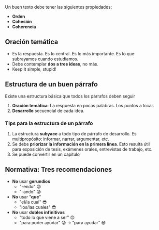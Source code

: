 Un buen texto debe tener las siguientes propiedades:

- **Orden**
- **Cohesión**
- **Coherencia**

## Oración temática

- Es la respuesta. Es lo central. Es lo más importante. Es lo que subrayamos cuando estudiamos.
- Debe contemplar **dos a tres ideas**, no más.
- Keep it simple, stupid!

## Estructura de un buen párrafo

Existe una estructura básica que todos los párrafos deben seguir

1. **Oración temática**: La respuesta en pocas palabras. Los puntos a tocar.
2. **Desarrollo** secuencial de cada idea.

### Tips para la estructura de un párrafo

1. La estructura **subyace** a todo tipo de párrafo de desarrollo. Es multipropósito: informar, narrar, argumentar, etc.
2. Se debe **priorizar la información en la primera línea**. Esto resulta útil para exposición de tesis, exámenes orales, entrevistas de trabajo, etc.
3. Se puede convertir en un capítulo

## Normativa: Tres recomendaciones

- **No** usar **gerundios**
	- "-endo" 😡
	- "-ando" 😡
- **No** usar "**que**"
	- "el/la cual" 😎
	- "los/las cuales" 😎
- **No** usar **dobles infinitivos**
	- "todo lo que viene a ser" 😡
	- "para poder ayudar" 😡 $\to$ "para ayudar" 😎
